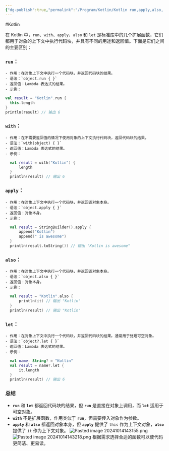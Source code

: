 ```yaml
---
{"dg-publish":true,"permalink":"/Program/Kotlin/Kotlin run,apply,also, let,with区别/","noteIcon":"","created":"2024-07-18T14:45:45.906+08:00"}
---
```


#Kotlin 

在 Kotlin 中，`run`、`with`、`apply`、`also` 和 `let` 是标准库中的几个扩展函数，它们都用于对象的上下文中执行代码块，并具有不同的用途和返回值。下面是它们之间的主要区别：

###  **`run`**：
    - 作用：在对象上下文中执行一个代码块，并返回代码块的结果。
    - 语法：`object.run { }`
    - 返回值：Lambda 表达式的结果。
    - 示例：
    
```kotlin
val result = "Kotlin".run {
  this.length
}
println(result) // 输出 6
```

###  **`with`**：
    - 作用：在不需要返回值的情况下使用对象的上下文执行代码块，返回代码块的结果。
    - 语法：`with(object) { }`
    - 返回值：Lambda 表达式的结果。
    - 示例：
```kotlin
  val result = with("Kotlin") {
      length
  }
  println(result) // 输出 6
```

### **`apply`**：
    - 作用：在对象上下文中执行一个代码块，并返回该对象本身。
    - 语法：`object.apply { }`
    - 返回值：对象本身。
    - 示例：
```kotlin
  val result = StringBuilder().apply {
      append("Kotlin")
      append(" is awesome")
  }
  println(result.toString()) // 输出 "Kotlin is awesome"
```

### **`also`**：
    - 作用：在对象上下文中执行一个代码块，并返回该对象本身。
    - 语法：`object.also { }`
    - 返回值：对象本身。
    - 示例：
```kotlin
  val result = "Kotlin".also {
      println(it) // 输出 "Kotlin"
  }
  println(result) // 输出 "Kotlin"
```

###  **`let`**：
    - 作用：在对象上下文中执行一个代码块，并返回代码块的结果。通常用于处理可空对象。
    - 语法：`object?.let { }`
    - 返回值：Lambda 表达式的结果。
    - 示例：
```kotlin
  val name: String? = "Kotlin"
  val result = name?.let {
      it.length
  }
  println(result) // 输出 6
```

### 总结

- **`run`** 和 **`let`** 都返回代码块的结果，但 **`run`** 是直接在对象上调用，而 **`let`** 适用于可空对象。
- **`with`** 不是扩展函数，作用类似于 **`run`**，但需要传入对象作为参数。
- **`apply`** 和 **`also`** 都返回对象本身，但 **`apply`** 提供了 `this` 作为上下文对象，**`also`** 提供了 `it` 作为上下文对象。
![Pasted image 20241014143155.png](/img/user/z-attchements/Pasted%20image%2020241014143155.png)
![Pasted image 20241014143218.png](/img/user/z-attchements/Pasted%20image%2020241014143218.png)
根据需求选择合适的函数可以使代码更简洁、更易读。